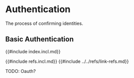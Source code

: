 # Authentication

The process of confirming identities.

## Basic Authentication

{{#include index.incl.md}}

{{#include refs.incl.md}}
{{#include ../../refs/link-refs.md}}

<div class="hidden">
TODO: Oauth?
</div>
